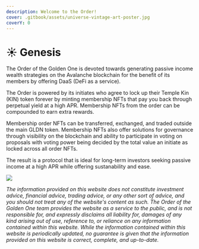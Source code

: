 ```yaml
---
description: Welcome to the Order!
cover: .gitbook/assets/universe-vintage-art-poster.jpg
coverY: 0
---
```


# ☀ Genesis

The Order of the Golden One is devoted towards generating passive income wealth strategies on the Avalanche blockchain for the benefit of its members by offering DaaS (DeFi as a service).&#x20;

The Order is powered by its initiates who agree to lock up their Temple Kin (KIN) token forever by minting membership NFTs that pay you back through perpetual yield at a high APR. Membership NFTs from the order can be compounded to earn extra rewards.

Membership order NFTs can be transferred, exchanged, and traded outside the main GLDN token. Membership NFTs also offer solutions for governance through visibility on the blockchain and ability to participate in voting on proposals with voting power being decided by the total value an initiate as locked across all order NFTs.

The result is a protocol that is ideal for long-term investors seeking passive income at a high APR while offering sustanability and ease.

![](.gitbook/assets/pd206-21a\_1.jpg)

_The information provided on this website does not constitute investment advice, financial advice, trading advice, or any other sort of advice, and you should not treat any of the website's content as such. The Order of the Golden One team provides the website as a service to the public, and is not responsible for, and expressly disclaims all liability for, damages of any kind arising out of use, reference to, or reliance on any information contained within this website. While the information contained within this website is periodically updated, no guarantee is given that the information provided on this website is correct, complete, and up-to-date._
